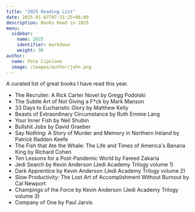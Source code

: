 ```yaml
---
title: "2025 Reading List"
date: 2025-01-07T07:31:25+06:00
description: Books Read in 2025
menu:
  sidebar:
    name: 2025
    identifier: markdown
    weight: 30
author:
  name: Pete Cipolone
  image: /images/author/john.png
---
```




A curated list of great books I have read this year. 


- The Recruiter: A Rick Carter Novel by Gregg Podolski 
- The Subtle Art of Not Giving a F*ck by Mark Manson
- 33 Days to Eucharistic Glory by Matthew Kelly
- Beasts of Extraordinary Circumstance by Ruth Emmie Lang
- Your Inner Fish by Neil Shubin 
- Bullshit Jobs by David Graeber
- Say Nothing: A Story of Murder and Memory in Northern Ireland by Patrick Radden Keefe
- The Fish that Ate the Whale: The Life and Times of America's Banana King by Richard Cohen
- Ten Lessons for a Post-Pandemic World by Fareed Zakaria
- Jedi Search by Kevin Anderson (Jedi Academy Trilogy volume 1)
- Dark Apprentice by Kevin Anderson (Jedi Academy Trilogy volume 2) 
- Slow Productivity: The Lost Art of Accomplishment Without Burnout by Cal Newport
- Champings of the Force by Kevin Anderson (Jedi Academy Trilogy volume 3)
- Company of One by Paul Jarvis 
